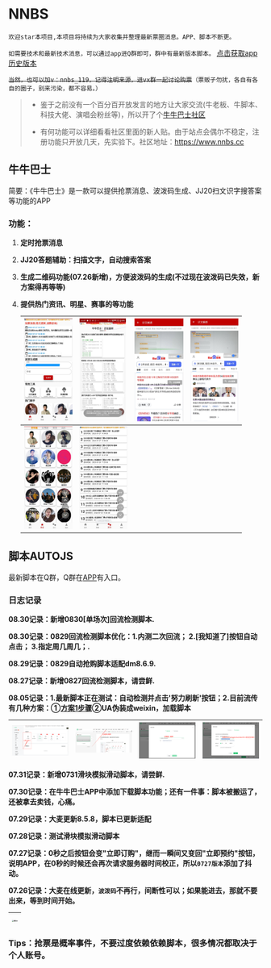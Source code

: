 # NNBS
`欢迎star本项目,本项目将持续为大家收集并整理最新票圈消息。APP、脚本不断更。`

`如需要技术和最新技术消息，可以通过app进Q群即可，群中有最新版本脚本。`
[点击获取app历史版本](https://github.com/Szymou/NNBS/releases)

~~`当然，也可以加v：nnbs_119，记得注明来源，进vx群一起讨论购票`~~`（票贩子勿扰，各自有各自的圈子，别来污染，都不容易。）`


> - 鉴于之前没有一个百分百开放发言的地方让大家交流(牛老板、牛脚本、科技大佬、演唱会粉丝等)，所以开了个[牛牛巴士社区](https://www.nnbs.cc)
> 
> - 有何功能可以详细看看社区里面的新人贴。由于站点会偶尔不稳定，注册功能只开放几天，先实验下。社区地址：https://www.nnbs.cc


## 牛牛巴士
简要：《牛牛巴士》是一款可以提供抢票消息、波泼码生成、JJ20扫文识字搜答案等功能的APP

### 功能：
1. **定时抢票消息**

2. **JJ20答题辅助：扫描文字，自动搜索答案**

3. **生成二维码功能(07.26新增)，方便波泼码的生成(不过现在波泼码已失效，新方案得再等等)**

4. **提供热门资讯、明星、赛事的等功能**

   | <img src="./img/index.jpg" alt="首页" style="zoom:20%;" /> | <img src="./img/ppjk.jpg" alt="生成二维码" style="zoom:20%;" />      | <img src="./img/scanText1.jpg" alt="扫描" style="zoom:20%;" /> | <img src="./img/scanText2.jpg" alt="扫描" style="zoom:20%;" /> |
   | ---------------------------------------------------------- |-----------------------------------------------------------------| ------------------------------------------------------------ | ------------------------------------------------------------ |
   | <img src="./img/star.jpg" alt="明星" style="zoom:20%;" />  | <img src="./img/newsArticles.jpg" alt="资讯" style="zoom:20%;" /> |                                                              |                                                              |

   

## 脚本AUTOJS

最新脚本在Q群，Q群在[APP](https://github.com/Szymou/NNBS/releases)有入口。

### 日志记录

**08.30记录：新增0830[单场次]回流检测脚本.**

**08.30记录：0829回流检测脚本优化：1.内测二次回流； 2.[我知道了]按钮自动点击； 3.指定周几周几；.**

**08.29记录：0829自动抢购脚本适配dm8.6.9.**

**08.27记录：新增0827回流检测脚本，请尝鲜.**

**08.05记录：1.最新脚本正在测试：自动检测并点击'努力刷新'按钮；2.目前流传有几种方案：①[方案1步骤](https://mp.weixin.qq.com/s?__biz=MzI1NTY2MzUyMg==&mid=2247483659&idx=1&sn=4330153643ba705aeeb66e051e2e9110&chksm=ea33cdc6dd4444d0e0e4c7eccea143979790e8d4b5ccdce402ee8c3472d7d8bc1071415139dd#rd)②UA伪装成weixin，加载脚本**

| <img src="./img/w1.png" alt="首页" style="zoom:20%;" /> | <img src="./img/w2.png" alt="首页" style="zoom:20%;" />     |   <img src="./img/w3.png" alt="首页" style="zoom:20%;" />   |   <img src="./img/w4.png" alt="首页" style="zoom:20%;" />   |
| ----- | ---- | ---- | ---- |

**07.31记录：新增0731滑块模拟滑动脚本，请尝鲜.**

**07.30记录：在牛牛巴士APP中添加下载脚本功能；还有一件事：脚本被搬运了，还被拿去卖钱，心痛。**

**07.29记录：大麦更新8.5.8，脚本已更新适配**

**07.28记录：测试滑块模拟滑动脚本**

**07.27记录：0秒之后按钮会变"立即订购"，继而一瞬间又变回"立即预约"按钮，说明APP，在0秒的时候还会再次请求服务器时间校正，所以`0727版本`添加了抖动。**

**07.26记录：大麦在线更新，`波泼码`不再行，间断性可以；如果能进去，那就不要出来，等到时间开始。**

| <img src="./img/autojs0727xxxx.jpg" alt="脚本js" style="zoom:20%;" /> |
|---------------------------------------------------------------------|



### Tips：抢票是概率事件，不要过度依赖依赖脚本，很多情况都取决于个人账号。
